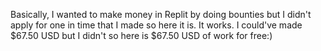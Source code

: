Basically, I wanted to make money in Replit by doing bounties but I didn't apply for one in time that I made so here it is. It works. I could've made $67.50 USD but I didn't so here is $67.50 USD of work for free:)
